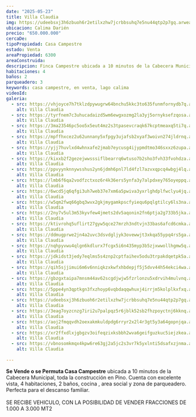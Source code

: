 ```yaml
---
date: "2025-05-23"
title: Villa Claudia
img: https://udeebsxj3h6zbuoh6r2etilxzhw7jcrbbsuhq7e5nu44qtp2p7gq.arweave.net/oMhAyunZ_ZDRx_R0SaF3ye30iiEMqHh8nW05yE36f80
ubicacion: Calima Darién
precio: "650.000.000"
cercaDe: 
tipoPropiedad: Casa Campestre
estado: Venta
areaPropiedad: 6300
areaConstruida:
descripcion: Finca Campestre ubicada a 10 minutos de la Cabecera Municipal.
habitaciones: 4
baños: 2
parqueadero: 3
keywords: casa campestre, en venta, lago calima
videoId: 
galeria:
  - src: https://vhjoyce7h7tklzdpywugrw64bnchu5kkc3to635funmfornydb7q.arweave.net/qdLsCJ8_5qXkb8WoaNvcC0R6dUoW5u9vpaNYV0W4GH8
    alt: Villa Claudia
  - src: https://tyrfnem7c3uhucadaizd5wm6ewgxozmg2la3yj5ornyksefzqosa.arweave.net/niJWkZ8W6HoIAwIyPtmeJY13ZYbSwbwnrotwqRC5g6Q
    alt: Villa Claudia
  - src: https://3ma23546pc5oo5x5eut4mz2s3tpasevcraqk67kcptmeaxq5ti7q.arweave.net/2wGt9554uud2_SUnxmdS3N4JEqKIIK99QnzYQF4dmj8
    alt: Villa Claudia
  - src: https://mpffhxcez2u62unnany5xfpgy3ujafsb2xyaf3woivn274jldrnq.arweave.net/Y8pT3ETOqe1RrQNx25XmxuiQFkHV8ALuzkVbr_ErHFs
    alt: Villa Claudia
  - src: https://yjj7huvlxd4whnxafe2jmab7eycusg4ijypmdtmo346sxxz6zupa.arweave.net/wlPz0qu4-WO24Ck0lgA_JgVJG4hOHsHNjt89K98-zR4
    alt: Villa Claudia
  - src: https://kixxb2f2gezejwwsssiflbearrq6wtuso7b2sho3fvh33fvohdza.arweave.net/Ui9w6LoxMkTa0pSQVYSAjGHrTpJ3w6kd2y1PvZauOPI
    alt: Villa Claudia
  - src: https://ppvyynknnywsshus2yn6jdmh6pnl7ld4fzl7azvxqpcq4wbgj4lq.arweave.net/e-uMNU1uLSkektYb5I2H89q_rHwuV_Bmt4PFDlgmTxc
    alt: Villa Claudia
  - src: https://lmb6f6qa2vodfzctxoz6r4k36ers5ynfa3y7alpdxey765oyeppq.arweave.net/WwPi-gDVXDLkU7uz6PFb8SMu4aUG8fAt47kx_3XYI98
    alt: Villa Claudia
  - src: https://6wcd5jq6qfgi3uh7web37e7xm6a5pwiva3yxrlghdplfwclyu4jq.arweave.net/9YQ-ph6BTI3Q_7EDv5P3Z4HX2RUG8XisxxvWWwl4pxM
    alt: Villa Claudia
  - src: https://w5qm2fwq66gbq3wvx2gkjmygamkpscfyiequ6pqlgtilcy6ls3na.arweave.net/t2DNFtD3jBhu1b6MpLMGAxT5CLhBIU8-CzTQsWPLlto
    alt: Villa Claudia
  - src: https://2ny7v5ul3m53kyvfew4jmets2dv5aqonin2fn6ptja2g733b5jka.arweave.net/03H69ovbO7VipSW4lhJy0OvQQc1DdFb580g0b-9h6lQ
    alt: Villa Claudia
  - src: https://ktivrohq5uflirt27gyw5qce27mrzh3ndtvjn33bas6afcd6cmka.arweave.net/VNFYuPDtCrRGevmxbsBE19kcn20c6pbvYQS8Aoh-ExQ
    alt: Villa Claudia
  - src: https://ddmugprwe2jn4a2uvc3dsvdgljyk3ovewwjt3xkqa55ypq4rs5ga.arweave.net/GNlDPjYmkt4DVKi2OVRmWnCtuqS1kz3dUAd7h8ORl0w
    alt: Villa Claudia
  - src: https://nqhpyvwu4qlgn6kdlurx7fcgx5i6n435myp3b5zjxwwollhgmw5q.arweave.net/bA78VtTkFmb5Q10jf5RGv1Hm831mH7D3Kb2s5azmZbs
    alt: Villa Claudia
  - src: https://jdkidst3jedy7eqlms5s4znp2cptfaihev5odu3trpakdqetpk5a.arweave.net/SNSByntJB4-SC2S7LmWv0J8ygQcleuHTc4vAocCTero
    alt: Villa Claudia
  - src: https://qih5sjjimui6m6v6nniqkzxkwfxhbdepjf5j5dvv44h54ekci4wa.arweave.net/gg_ZJShlEeZ6vmtRBWbqsW5wjI9Jep6OtecP3hFCRyw
    alt: Villa Claudia
  - src: https://gbzgxtaipa7mnsm44av62scgdjwjw5fzrlonzu5xdrvih4mulvnq.arweave.net/MHJrzAh4PsbJnOAr7UhGGmybdLmK3NzTtxxqg_GUXVs
    alt: Villa Claudia
  - src: https://5ppe4yn3qptkgn3fxzhoyp6vqbdaqqwhuxj4irrjm5kolplkxfxq.arweave.net/695OYbuD5qM3Zb5O7D_VgEYIQsel08RGKWdU5b1quW8
    alt: Villa Claudia
  - src: https://udeebsxj3h6zbuoh6r2etilxzhw7jcrbbsuhq7e5nu44qtp2p7gq.arweave.net/oMhAyunZ_ZDRx_R0SaF3ye30iiEMqHh8nW05yE36f80
    alt: Villa Claudia
  - src: https://3eag7oyzcnzg7iri2u7palpqz5r6jblk52sb2fhzpoyctnj6kknq.arweave.net/2QBvuxkTcm-iKNU-8C3wz2PkhWrupB0U-XuwKbU-Ups
    alt: Villa Claudia
  - src: https://aoj2fmqqvdh2oexakmkuldpdg6rryr2x2l4r3gt5y3a64gopnjqa.arweave.net/A5OishCoz6cS4FMVRY3jN6McR1fS-R2afcbB7hnPamA
    alt: Villa Claudia
  - src: https://xr2ffxdlxjgbgzv3oifeqzixksbbh2wva6geifguzkuc5iejzkea.arweave.net/vHRS3Gu6TBNmu3IKSGUXVIIT6tUHjEQU1MqoLqCJyog
    alt: Villa Claudia
  - src: https://vbnosomkmqx4kpw6re63gj2a5jc2s3vr7k5yxlnti5dsafxzjnma.arweave.net/qFrpOYpkL8U-3ok9sydA6kWpbrH6u4uts0dHIBb5S1g
    alt: Villa Claudia
  
---
```


**Se Vende o se Permuta Casa Campestre** ubicada a 10 minutos de la Cabecera Municipal, toda la construcción en Pino. Cuenta con excelente vista, 4 habitaciones, 2 baños, cocina , area social y zona de parqueadero. <br>
Perfecta para el descanso familiar.  <br><br>
SE RECIBE VEHICULO, CON LA POSIBILIDAD DE VENDER FRACCIONES DE 1.000 A 3.000 MT2 <br><br>
 